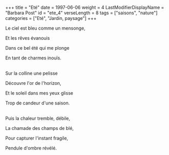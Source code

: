 +++
title = "Eté"
date = 1997-06-06
weight = 4
LastModifierDisplayName = "Barbara Post"
id = "ete_4"
verseLength = 8
tags = ["saisons", "nature"]
categories = ["Eté", "Jardin, paysage"]
+++

Le ciel est bleu comme un mensonge,

Et les rêves évanouis

Dans ce bel été qui me plonge

En tant de charmes inouïs.

 \
Sur la colline une pelisse

Découvre l'or de l'horizon,

Et le soleil dans mes yeux glisse

Trop de candeur d'une saison.

 \
Puis la chaleur tremble, débile,

La chamade des champs de blé,

Pour capturer l'instant fragile,

Pendule d'ombre révélé.

